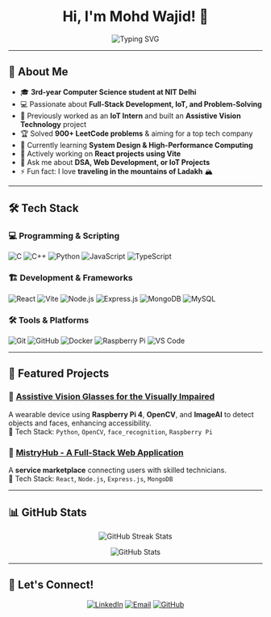 <h1 align="center">Hi, I'm Mohd Wajid! 👋</h1>

<p align="center">
  <img src="https://readme-typing-svg.demolab.com?font=Fira+Code&weight=500&size=22&pause=1000&color=42A5F5&center=true&vCenter=true&width=600&height=45&lines=Computer+Science+Student+at+NIT+Delhi;Full-Stack+Developer+%7C+IoT+Enthusiast;900%2B+LeetCode+Problems+Solved;Aspiring+Software+Engineer" alt="Typing SVG" />
</p>

---

## 🚀 About Me
- 🎓 **3rd-year Computer Science student at NIT Delhi**  
- 💻 Passionate about **Full-Stack Development, IoT, and Problem-Solving**  
- 🔭 Previously worked as an **IoT Intern** and built an **Assistive Vision Technology** project  
- 🏆 Solved **900+ LeetCode problems** & aiming for a top tech company  
- 🌱 Currently learning **System Design & High-Performance Computing**  
- 🎯 Actively working on **React projects using Vite**  
- 💬 Ask me about **DSA, Web Development, or IoT Projects**  
- ⚡ Fun fact: I love **traveling in the mountains of Ladakh** 🏔️  

---

## 🛠️ Tech Stack
### 💻 Programming & Scripting  
![C](https://img.shields.io/badge/-C-00599C?style=flat&logo=c&logoColor=white)
![C++](https://img.shields.io/badge/-C++-00599C?style=flat&logo=c%2B%2B&logoColor=white)
![Python](https://img.shields.io/badge/-Python-3776AB?style=flat&logo=python&logoColor=white)
![JavaScript](https://img.shields.io/badge/-JavaScript-F7DF1E?style=flat&logo=javascript&logoColor=black)
![TypeScript](https://img.shields.io/badge/-TypeScript-3178C6?style=flat&logo=typescript&logoColor=white)

### 🏗️ Development & Frameworks  
![React](https://img.shields.io/badge/-React-61DAFB?style=flat&logo=react&logoColor=black)
![Vite](https://img.shields.io/badge/-Vite-646CFF?style=flat&logo=vite&logoColor=white)
![Node.js](https://img.shields.io/badge/-Node.js-339933?style=flat&logo=node.js&logoColor=white)
![Express.js](https://img.shields.io/badge/-Express.js-000000?style=flat&logo=express&logoColor=white)
![MongoDB](https://img.shields.io/badge/-MongoDB-47A248?style=flat&logo=mongodb&logoColor=white)
![MySQL](https://img.shields.io/badge/-MySQL-4479A1?style=flat&logo=mysql&logoColor=white)

### 🛠️ Tools & Platforms  
![Git](https://img.shields.io/badge/-Git-F05032?style=flat&logo=git&logoColor=white)
![GitHub](https://img.shields.io/badge/-GitHub-181717?style=flat&logo=github&logoColor=white)
![Docker](https://img.shields.io/badge/-Docker-2496ED?style=flat&logo=docker&logoColor=white)
![Raspberry Pi](https://img.shields.io/badge/-Raspberry%20Pi-A22846?style=flat&logo=raspberry-pi&logoColor=white)
![VS Code](https://img.shields.io/badge/-VS%20Code-007ACC?style=flat&logo=visual-studio-code&logoColor=white)

---

## 📌 Featured Projects  
### 🔹 [Assistive Vision Glasses for the Visually Impaired](https://github.com/your-repo-link)  
A wearable device using **Raspberry Pi 4**, **OpenCV**, and **ImageAI** to detect objects and faces, enhancing accessibility.  
🔧 Tech Stack: `Python`, `OpenCV`, `face_recognition`, `Raspberry Pi`

### 🔹 [MistryHub - A Full-Stack Web Application](https://github.com/your-repo-link)  
A **service marketplace** connecting users with skilled technicians.  
🔧 Tech Stack: `React`, `Node.js`, `Express.js`, `MongoDB`

---

## 📊 GitHub Stats  
<p align="center">
  <img src="https://github-readme-streak-stats.herokuapp.com/?user=Mohd-Wajid&theme=radical&hide_border=true" alt="GitHub Streak Stats" />
</p>

<p align="center">
  <img src="https://github-readme-stats.vercel.app/api?username=Mohd-Wajid&show_icons=true&theme=radical&hide_border=true" alt="GitHub Stats" />
</p>

---

## 🤝 Let's Connect!  
<p align="center">
  <a href="https://www.linkedin.com/in/mohd-wajid/" target="_blank"><img src="https://img.shields.io/badge/LinkedIn-0A66C2?style=for-the-badge&logo=linkedin&logoColor=white" alt="LinkedIn" /></a>
  <a href="mailto:mohdwajid@example.com"><img src="https://img.shields.io/badge/Email-D14836?style=for-the-badge&logo=gmail&logoColor=white" alt="Email" /></a>
  <a href="https://github.com/Mohd-Wajid" target="_blank"><img src="https://img.shields.io/badge/GitHub-181717?style=for-the-badge&logo=github&logoColor=white" alt="GitHub" /></a>
</p>

